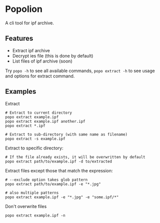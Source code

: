 # Popolion

A cli tool for ipf archive.

## Features

- Extract ipf archive
- Decrypt ies file (this is done by default)
- List files of ipf archive (soon)

Try `popo -h` to see all available commands, `popo extract -h` to see usage and
options for extract command.

## Examples

Extract

```shell
# Extract to current directory
popo extract example.ipf
popo extract example.ipf another.ipf
popo extract *.ipf

# Extract to sub-directory (with same name as filename)
popo extract -s example.ipf
```

Extract to specific directory:

```shell
# If the file already exists, it will be overwritten by default
popo extract path/to/example.ipf -d to/extracted
```

Extract files except those that match the expression:

```shell
# --exclude option takes glob pattern
popo extract path/to/example.ipf -e "*.jpg"

# also multiple patterns
popo extract example.ipf -e "*.jpg" -e "some.ipf/*"
```

Don't overwrite files

```shell
popo extract example.ipf -n
```
